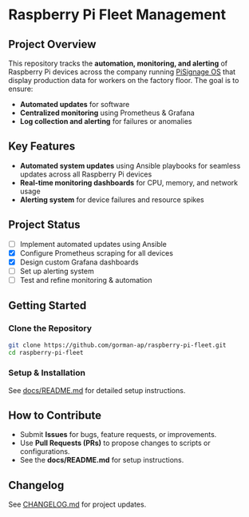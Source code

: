 # Raspberry Pi Fleet Management

## Project Overview
This repository tracks the **automation, monitoring, and alerting** of Raspberry Pi devices across the company running [PiSignage OS](https://github.com/colloqi/piSignage) that display production data for workers on the factory floor. The goal is to ensure:

- **Automated updates** for software
- **Centralized monitoring** using Prometheus & Grafana
- **Log collection and alerting** for failures or anomalies

## Key Features
- **Automated system updates** using Ansible playbooks for seamless updates across all Raspberry Pi devices
- **Real-time monitoring dashboards** for CPU, memory, and network usage
- **Alerting system** for device failures and resource spikes

## Project Status
- [ ] Implement automated updates using Ansible
- [x] Configure Prometheus scraping for all devices
- [x] Design custom Grafana dashboards
- [ ] Set up alerting system
- [ ] Test and refine monitoring & automation

## Getting Started
### Clone the Repository
```bash
git clone https://github.com/gorman-ap/raspberry-pi-fleet.git
cd raspberry-pi-fleet
```

### Setup & Installation
See [docs/README.md](https://github.com/gorman-ap/rpi-fleet-management/blob/main/docs/README.md) for detailed setup instructions.


## How to Contribute
- Submit **Issues** for bugs, feature requests, or improvements.
- Use **Pull Requests (PRs)** to propose changes to scripts or configurations.
- See the **docs/README.md** for setup instructions.

## Changelog
See [CHANGELOG.md](CHANGELOG.md) for project updates.
